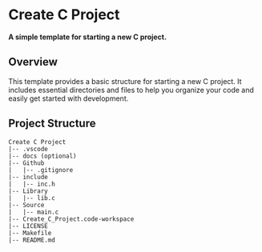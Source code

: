 # Create C Project

**A simple template for starting a new C project.**

## Overview

This template provides a basic structure for starting a new C project. It includes essential directories and files to help you organize your code and easily get started with development.

## Project Structure

```plaintext
Create C Project
|-- .vscode
|-- docs (optional)
|-- Github
|   |-- .gitignore
|-- include
|   |-- inc.h
|-- Library
|   |-- lib.c
|-- Source
|   |-- main.c
|-- Create_C_Project.code-workspace
|-- LICENSE
|-- Makefile
|-- README.md